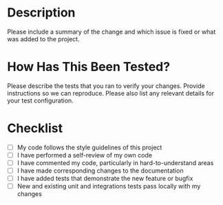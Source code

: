 # Description

Please include a summary of the change and which issue is fixed or what was added to the project.

# How Has This Been Tested?

Please describe the tests that you ran to verify your changes. Provide instructions so we can reproduce. Please also list any relevant details for your test configuration.

# Checklist

- [ ] My code follows the style guidelines of this project
- [ ] I have performed a self-review of my own code
- [ ] I have commented my code, particularly in hard-to-understand areas
- [ ] I have made corresponding changes to the documentation
- [ ] I have added tests that demonstrate the new feature or bugfix
- [ ] New and existing unit and integrations tests pass locally with my changes